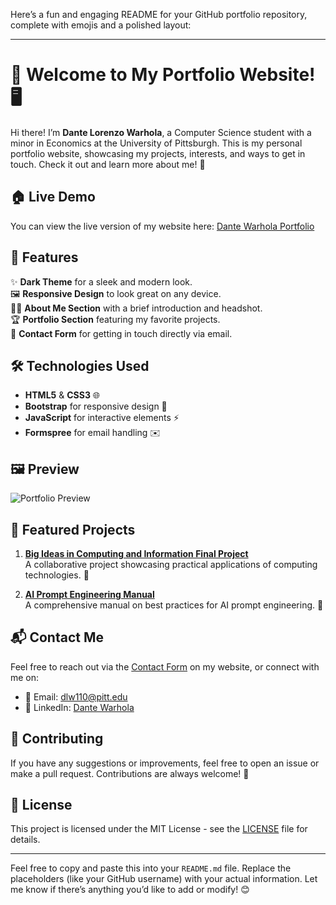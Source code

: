 Here’s a fun and engaging README for your GitHub portfolio repository, complete with emojis and a polished layout:

---

# 🎉 Welcome to My Portfolio Website! 🖥️

Hi there! I’m **Dante Lorenzo Warhola**, a Computer Science student with a minor in Economics at the University of Pittsburgh. This is my personal portfolio website, showcasing my projects, interests, and ways to get in touch. Check it out and learn more about me! 🚀

## 🏠 Live Demo
You can view the live version of my website here: [Dante Warhola Portfolio](https://your-github-username.github.io/portfolio)

## 📜 Features
✨ **Dark Theme** for a sleek and modern look.  
🖼️ **Responsive Design** to look great on any device.  
🧑‍💻 **About Me Section** with a brief introduction and headshot.  
🏆 **Portfolio Section** featuring my favorite projects.  
📧 **Contact Form** for getting in touch directly via email.

## 🛠️ Technologies Used
- **HTML5** & **CSS3** 🌐
- **Bootstrap** for responsive design 📱
- **JavaScript** for interactive elements ⚡
- **Formspree** for email handling ✉️

## 🖼️ Preview
![Portfolio Preview](assets/img/portfolio-preview.png)

## 💼 Featured Projects
1. **[Big Ideas in Computing and Information Final Project](https://github.com/dantewarhola/Big-Ideas-in-Computing-and-Information-Group-38-Final-Project)**  
   A collaborative project showcasing practical applications of computing technologies. 🧠

2. **[AI Prompt Engineering Manual](https://github.com/Nscook19/AI-Prompt-Engineering-Manual)**  
   A comprehensive manual on best practices for AI prompt engineering. 🤖

## 📬 Contact Me
Feel free to reach out via the [Contact Form](#contact) on my website, or connect with me on:
- 📧 Email: [dlw110@pitt.edu](mailto:dlw110@pitt.edu)
- 💼 LinkedIn: [Dante Warhola](https://linkedin.com)

## 🤝 Contributing
If you have any suggestions or improvements, feel free to open an issue or make a pull request. Contributions are always welcome! 🙌

## 📝 License
This project is licensed under the MIT License - see the [LICENSE](LICENSE) file for details.

---

Feel free to copy and paste this into your `README.md` file. Replace the placeholders (like your GitHub username) with your actual information. Let me know if there’s anything you’d like to add or modify! 😊
